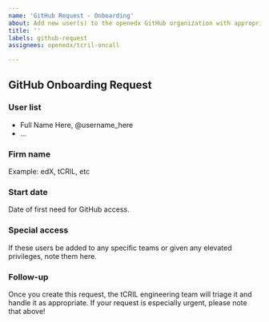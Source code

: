 ```yaml
---
name: 'GitHub Request - Onboarding'
about: Add new user(s) to the openedx GitHub organization with appropriate access.
title: ''
labels: github-request
assignees: openedx/tcril-oncall

---
```


## GitHub Onboarding Request

### User list

* Full Name Here, @username_here
* ...

### Firm name

Example: edX, tCRIL, etc

### Start date

Date of first need for GitHub access.

### Special access

If these users be added to any specific teams or given any elevated privileges, note them here. 

### Follow-up

Once you create this request, the tCRIL engineering team will triage it and handle it as appropriate. If your request is especially urgent, please note that above!
